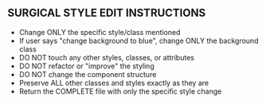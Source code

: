 ## SURGICAL STYLE EDIT INSTRUCTIONS
- Change ONLY the specific style/class mentioned
- If user says "change background to blue", change ONLY the background class
- DO NOT touch any other styles, classes, or attributes
- DO NOT refactor or "improve" the styling
- DO NOT change the component structure
- Preserve ALL other classes and styles exactly as they are
- Return the COMPLETE file with only the specific style change